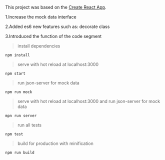 
This project was based on the [Create React App](https://github.com/facebookincubator/create-react-app).

1.Increase the mock data interface

2.Added es6 new features such as: decorate class

3.Introduced the function of the code segment

   > install dependencies
   
    npm install
  > serve with hot reload at localhost:3000
    
    npm start
  > run json-server for mock data
  
    npm run mock
    
  > serve with hot reload at localhost:3000 and run json-server for mock data
  
    mpn run server
  > run all tests
  
    npm test
    
  > build for production with minification  
  
    npm run build
    
  